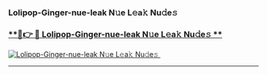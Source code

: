 ### Lolipop-Ginger-nue-leak N𝚞e L𝚎a𝚔 Nu𝚍e𝚜   

### [ **🔗👉 🔴 Lolipop-Ginger-nue-leak N𝚞e L𝚎a𝚔 Nu𝚍e𝚜 **](https://taap.it/xNRuk4)  

[![Lolipop-Ginger-nue-leak N𝚞e L𝚎a𝚔 Nu𝚍e𝚜 ](https://i.imgur.com/0qMVB7G.gif)](https://taap.it/xNRuk4)  

___  
